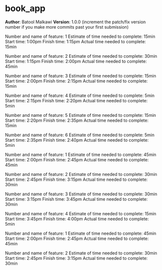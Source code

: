 # book_app


**Author**: Batool Malkawi
**Version**: 1.0.0 (increment the patch/fix version number if you make more commits past your first submission)

<!-- Lab 11 -->
<!-- -->
Number and name of feature: 1
Estimate of time needed to complete: 15min
Start time: 1:00pm
Finish time: 1:15pm
Actual time needed to complete: 15min
<!-- -->
<!-- -->
Number and name of feature: 2
Estimate of time needed to complete: 30min
Start time: 1:15pm
Finish time: 2:00pm
Actual time needed to complete: 45min
<!-- -->
<!-- -->
Number and name of feature: 3
Estimate of time needed to complete: 15min
Start time: 2:00pm
Finish time: 2:15pm
Actual time needed to complete: 15min
<!-- -->
<!-- -->
Number and name of feature: 4
Estimate of time needed to complete: 5min
Start time: 2:15pm
Finish time: 2:20pm
Actual time needed to complete: 5min
<!-- -->
<!-- -->
Number and name of feature: 5
Estimate of time needed to complete: 15min
Start time: 2:20pm
Finish time: 2:35pm
Actual time needed to complete: 15min
<!-- -->
<!-- -->
Number and name of feature: 6
Estimate of time needed to complete: 5min
Start time: 2:35pm
Finish time: 2:40pm
Actual time needed to complete: 5min
<!-- -->


<!-- Lab 12-->
<!-- -->
Number and name of feature: 1
Estimate of time needed to complete: 45min
Start time: 2:00pm
Finish time: 2:45pm
Actual time needed to complete: 45min
<!-- -->
<!-- -->
Number and name of feature: 2
Estimate of time needed to complete: 30min
Start time: 2:45pm
Finish time: 3:15pm
Actual time needed to complete: 30min
<!-- -->
<!-- -->
Number and name of feature: 3
Estimate of time needed to complete: 30min
Start time: 3:15pm
Finish time: 3:45pm
Actual time needed to complete: 30min
<!-- -->
<!-- -->
Number and name of feature: 4
Estimate of time needed to complete: 15min
Start time: 3:45pm
Finish time: 4:00pm
Actual time needed to complete: 5min
<!-- -->

<!-- Lab 13-->
<!-- -->
Number and name of feature: 1
Estimate of time needed to complete: 45min
Start time: 2:00pm
Finish time: 2:45pm
Actual time needed to complete: 45min
<!-- -->
<!-- -->
Number and name of feature: 2
Estimate of time needed to complete: 30min
Start time: 2:45pm
Finish time: 3:15pm
Actual time needed to complete: 30min
<!-- -->

